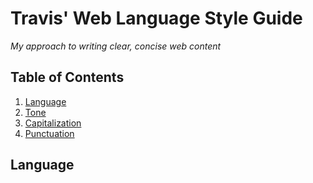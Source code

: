 # Travis' Web Language Style Guide

*My approach to writing clear, concise web content*

## Table of Contents

  1. [Language](#language)
  1. [Tone](#tone)
  1. [Capitalization](#capitalization)
  1. [Punctuation](#punctuation)




## Language

